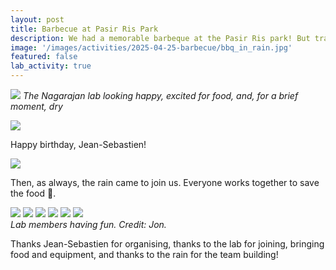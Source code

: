 ```yaml
---
layout: post
title: Barbecue at Pasir Ris Park
description: We had a memorable barbeque at the Pasir Ris park! But traditions must be upheld...
image: '/images/activities/2025-04-25-barbecue/bbq_in_rain.jpg'
featured: false
lab_activity: true
---
```


![](/images/activities/2025-04-25-barbecue/group_photo.jpg#wide)
*The Nagarajan lab looking happy, excited for food, and, for a brief moment, dry*


![](/images/activities/2025-04-25-barbecue/js_cake.jpg)

Happy birthday, Jean-Sebastien!

![](/images/activities/2025-04-25-barbecue/in_rain.jpg)

Then, as always, the rain came to join us. Everyone works together to save the food 🙂.

<div class="gallery-box">
  <div class="gallery">
    <img src="/images/activities/2025-04-25-barbecue/amy.jpg" loading="lazy">
    <img src="/images/activities/2025-04-25-barbecue/hr_qy.jpg" loading="lazy">
    <img src="/images/activities/2025-04-25-barbecue/sarah_clarice.jpg" loading="lazy">
    <img src="/images/activities/2025-04-25-barbecue/yueyuan_js_aarthi.jpg" loading="lazy">
    <img src="/images/activities/2025-04-25-barbecue/mh_lh_js.jpg" loading="lazy">
    <img src="/images/activities/2025-04-25-barbecue/cooking.jpg" loading="lazy">
  </div>
  <em>Lab members having fun. Credit: Jon.</em>
</div>

Thanks Jean-Sebastien for organising, thanks to the lab for joining, bringing food and equipment, and thanks to the rain for the team building!
